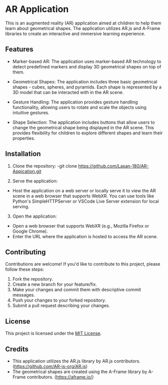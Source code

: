 # AR Application

This is an augmented reality (AR) application aimed at children to help them learn about geometrical shapes. The application utilizes AR.js and A-Frame libraries to create an interactive and immersive learning experience.

## Features

- Marker-based AR: The application uses marker-based AR technology to detect predefined markers and display 3D geometrical shapes on top of them.

- Geometrical Shapes: The application includes three basic geometrical shapes - cubes, spheres, and pyramids. Each shape is represented by a 3D model that can be interacted with in the AR scene.

- Gesture Handling: The application provides gesture handling functionality, allowing users to rotate and scale the objects using intuitive gestures.

- Shape Selection: The application includes buttons that allow users to change the geometrical shape being displayed in the AR scene. This provides flexibility for children to explore different shapes and learn their properties.

## Installation

1. Clone the repository:
-git clone https://github.com/Lasan-180/AR-Appication.git


2. Serve the application:
- Host the application on a web server or locally serve it to view the AR scene in a web browser that supports WebXR. You can use tools like Python's SimpleHTTPServer or VSCode Live Server extension for local serving.

3. Open the application:
- Open a web browser that supports WebXR (e.g., Mozilla Firefox or Google Chrome).
- Enter the URL where the application is hosted to access the AR scene.

## Contributing

Contributions are welcome! If you'd like to contribute to this project, please follow these steps:

1. Fork the repository.
2. Create a new branch for your feature/fix.
3. Make your changes and commit them with descriptive commit messages.
4. Push your changes to your forked repository.
5. Submit a pull request describing your changes.

## License

This project is licensed under the [MIT License](LICENSE).

## Credits

- This application utilizes the AR.js library by AR.js contributors. (https://github.com/AR-js-org/AR.js)
- The geometrical shapes are created using the A-Frame library by A-Frame contributors. (https://aframe.io/)

